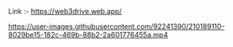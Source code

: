 Link :- https://web3drive.web.app/

https://user-images.githubusercontent.com/92241390/210189110-8029be15-182c-469b-88b2-2a601776455a.mp4
